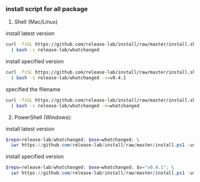 ### install script for all package

1. Shell (Mac/Linux)

install latest version

```bash
curl -fsSL https://github.com/release-lab/install/raw/master/install.sh \
  | bash -s release-lab/whatchanged
```

install specified version

```bash
curl -fsSL https://github.com/release-lab/install/raw/master/install.sh \
  | bash -s release-lab/whatchanged -v=v0.4.1
```

specified the filename

```bash
curl -fsSL https://github.com/release-lab/install/raw/master/install.sh |
  | bash -s release-lab/whatchanged -e=whatchanged
```

2. PowerShell (Windows):

install latest version

```powershell
$repo=release-lab/whatchanged; $exe=whatchanged; \
  iwr https://github.com/release-lab/install/raw/master/install.ps1 -useb | iex
```

install specified version

```powershell
$repo=release-lab/whatchanged; $exe=whatchanged; $v="v0.4.1"; \
  iwr https://github.com/release-lab/install/raw/master/install.ps1 -useb | iex
```
